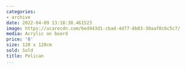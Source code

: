 ```yaml
---
categories:
- archive
date: 2022-04-09 13:18:38.461523
image: https://ucarecdn.com/6ed443d1-cbad-4d77-8b83-30aaf0c6c5c7/
media: Acrylic on board
price: '0'
size: 120 x 120cm
sold: Sold
title: Pelican
...
```

